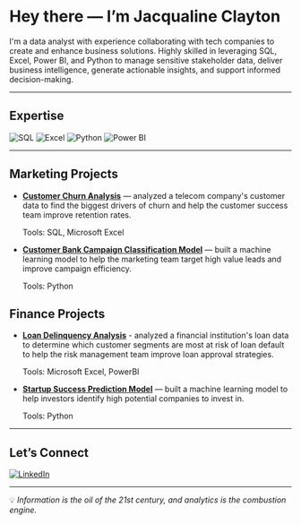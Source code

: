 # Hey there — I’m Jacqualine Clayton

I'm a data analyst with experience collaborating with tech companies to create and enhance business solutions. Highly skilled in leveraging SQL, Excel, Power BI, and Python to manage sensitive stakeholder data, deliver business intelligence, generate actionable insights, and support informed decision-making.

---

## Expertise

![SQL](https://img.shields.io/badge/SQL-316192?style=for-the-badge&logo=postgresql&logoColor=white) ![Excel](https://img.shields.io/badge/Microsoft%20Excel-217346?style=for-the-badge&logo=microsoft-excel&logoColor=white) ![Python](https://img.shields.io/badge/Python-3776AB?style=for-the-badge&logo=python&logoColor=white) ![Power BI](https://img.shields.io/badge/Power%20BI-F2C80F?style=for-the-badge&logo=powerbi&logoColor=white)

---

## Marketing Projects

- **[Customer Churn Analysis](https://github.com/jackieclayton1/customer-churn-analysis)** — analyzed a telecom company's customer data to find the biggest drivers of churn and help the customer success team improve retention rates.

  Tools: SQL, Microsoft Excel
  
- **[Customer Bank Campaign Classification Model](https://github.com/jackieclayton1/customer-deposit-classification-model)** — built a machine learning model to help the marketing team target high value leads and improve campaign efficiency.

  Tools: Python

## Finance Projects
- **[Loan Delinquency Analysis](https://github.com/jackieclayton1/loan-delinquency-analysis)** - analyzed a financial institution's loan data to determine which customer segments are most at risk of loan default to help the risk management team improve loan approval strategies.
  
  Tools: Microsoft Excel, PowerBI

- **[Startup Success Prediction Model](https://github.com/MatDawit/Startup-Success-Predictor/tree/main)** — built a machine learning model to help investors identify high potential companies to invest in.

  Tools: Python

---

## Let’s Connect  

[![LinkedIn](https://img.shields.io/badge/LinkedIn-0A66C2?style=for-the-badge&logo=linkedin&logoColor=white)](https://www.linkedin.com/in/jacqualine-clayton)

---

💡 *Information is the oil of the 21st century, and analytics is the combustion engine.* 
